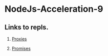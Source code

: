 # NodeJs-Acceleration-9

## Links to repls.

1) [Proxies](https://repl.it/@king_tomiiide/Proxy-Javascript)

2) [Promises](https://repl.it/@king_tomiiide/Promises)

